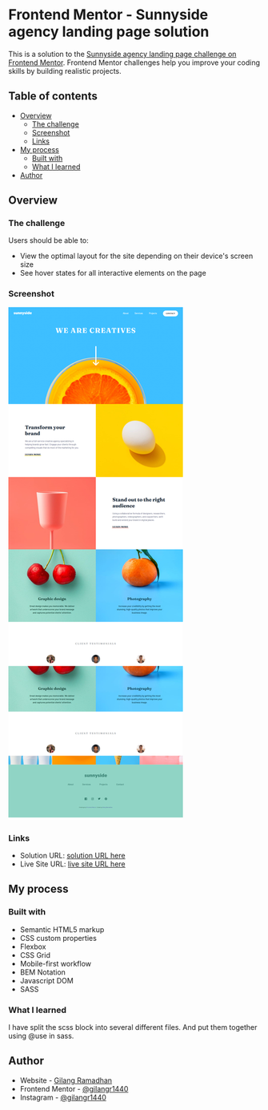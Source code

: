 # Frontend Mentor - Sunnyside agency landing page solution

This is a solution to the [Sunnyside agency landing page challenge on Frontend Mentor](https://www.frontendmentor.io/challenges/sunnyside-agency-landing-page-7yVs3B6ef). Frontend Mentor challenges help you improve your coding skills by building realistic projects.

## Table of contents

- [Overview](#overview)
  - [The challenge](#the-challenge)
  - [Screenshot](#screenshot)
  - [Links](#links)
- [My process](#my-process)
  - [Built with](#built-with)
  - [What I learned](#what-i-learned)
- [Author](#author)

## Overview

### The challenge

Users should be able to:

- View the optimal layout for the site depending on their device's screen size
- See hover states for all interactive elements on the page

### Screenshot

![](./screenshot.png)

### Links

- Solution URL: [solution URL here](https://your-solution-url.com)
- Live Site URL: [live site URL here](https://your-live-site-url.com)

## My process

### Built with

- Semantic HTML5 markup
- CSS custom properties
- Flexbox
- CSS Grid
- Mobile-first workflow
- BEM Notation
- Javascript DOM
- SASS

### What I learned

I have split the scss block into several different files. And put them together using @use in sass.

## Author

- Website - [Gilang Ramadhan](https://www.linkedin.com/in/gilangr1440/)
- Frontend Mentor - [@gilangr1440](https://www.frontendmentor.io/profile/gilangr1440)
- Instagram - [@gilangr1440](https://www.instagram.com/gilangr1440)
